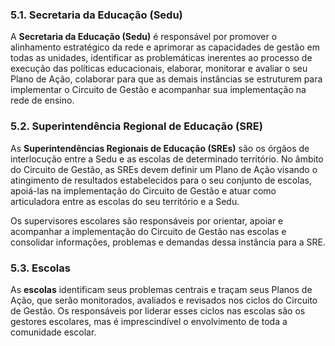 ### 5.1. Secretaria da Educação (Sedu)

A **Secretaria da Educação (Sedu)** é responsável por promover o alinhamento estratégico da rede e aprimorar as capacidades de gestão em todas as unidades, identificar as problemáticas inerentes ao processo de execução das políticas educacionais, elaborar, monitorar e avaliar o seu Plano de Ação, colaborar para que as demais instâncias se estruturem para implementar o Circuito de Gestão e acompanhar sua implementação na rede de ensino.

### 5.2. Superintendência Regional de Educação (SRE)

As **Superintendências Regionais de Educação (SREs)** são os órgãos de interlocução entre a Sedu e as escolas de determinado território. No âmbito do Circuito de Gestão, as SREs devem definir um Plano de Ação visando o atingimento de resultados estabelecidos para o seu conjunto de escolas, apoiá-las na implementação do Circuito de Gestão e atuar como articuladora entre as escolas do seu território e a Sedu.

Os supervisores escolares são responsáveis por orientar, apoiar e acompanhar a implementação do Circuito de Gestão nas escolas e consolidar informações, problemas e demandas dessa instância para a SRE.

### 5.3. Escolas

As **escolas** identificam seus problemas centrais e traçam seus Planos de Ação, que serão monitorados, avaliados e revisados nos ciclos do Circuito de Gestão. Os responsáveis por liderar esses ciclos nas escolas são os gestores escolares, mas é imprescindível o envolvimento de toda a comunidade escolar.